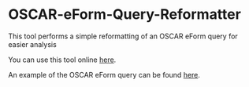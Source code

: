 # OSCAR-eForm-Query-Reformatter
This tool performs a simple reformatting of an OSCAR eForm query for easier analysis

You can use this tool online [here](https://tomsitter.github.io/OSCAR-eForm-Query-Reformatter/). 

An example of the OSCAR eForm query can be found [here](OSCAR_eForm_Query.txt).
